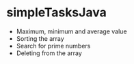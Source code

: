 # simpleTasksJava

- Maximum, minimum and average value
- Sorting the array
- Search for prime numbers
- Deleting from the array
